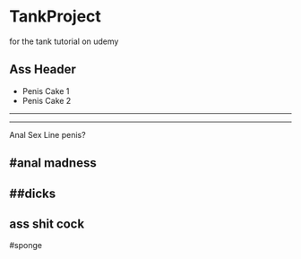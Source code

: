 # TankProject
for the tank tutorial on udemy

## Ass Header
* Penis Cake 1
* Penis Cake 2

___
---
Anal Sex Line
penis?

#anal madness
---

##dicks
---
ass
shit cock
---
#sponge
